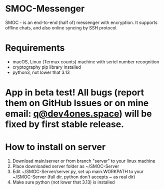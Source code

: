 # SMOC-Messenger
SMOC - is an end-to-end (half of) messenger with encryption. It supports offline chats, and also online syncing by SSH protocol.

# Requirements

- macOS, Linux (Termux counts) machine with seriel number recognition
- cryptography pip library installed
- python3, not lower that 3.13

# App in beta test! All bugs (report them on GitHub Issues or on mine email: q@dev4ones.space) will be fixed by first stable release.

# How to install on server

1. Download main/server or from branch "server" to your linux machine
2. Place downloaded server folder as ~/SMOC-Server
3. Edit ~/SMOC-Server/server.py, set up main.WORKPATH to your ~/SMOC-Server (full dir, python don't accepts ~ as real dir)
4. Make sure python (not lower that 3.13) is installed

